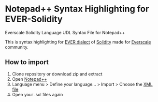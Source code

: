 # Notepad++ Syntax Highlighting for EVER-Solidity

Everscale Solidity Language UDL Syntax File for Notepad++

This is syntax highlighting for [EVER dialect](https://github.com/tonlabs/TON-Solidity-Compiler/blob/master/API.md) of [Solidity](https://docs.soliditylang.org/en/v0.7.4/) made for [Everscale](https://everscale.network) community.

## How to import

1. Clone repository or download zip and extract
2. Open [Notepad++](https://github.com/notepad-plus-plus/notepad-plus-plus)
3. Language menu > Define your language... > Import > Choose the [XML file](TON_Solidity.xml)
4. Open your .sol files again

